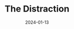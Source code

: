 ---
title: The Distraction
type: Podcast
link: https://defector.com/the-distraction-podcast
date: 2024-01-13
image: ./images/distraction.webp
tags: ["Sports"]
---